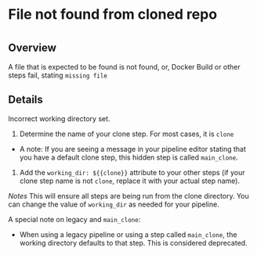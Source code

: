 # File not found from cloned repo

#

## Overview

A file that is expected to be found is not found, or, Docker Build or other
steps fail, stating `missing file`

## Details

Incorrect working directory set.

  1. Determine the name of your clone step. For most cases, it is `clone`

  * A note: If you are seeing a message in your pipeline editor stating that you have a default clone step, this hidden step is called `main_clone`.

  1. Add the `working_dir: ${{clone}}` attribute to your other steps (if your clone step name is not `clone`, replace it with your actual step name).

_Notes_ This will ensure all steps are being run from the clone directory. You
can change the value of `working_dir` as needed for your pipeline.

A special note on legacy and `main_clone`:

  * When using a legacy pipeline or using a step called `main_clone`, the working directory defaults to that step. This is considered deprecated.

